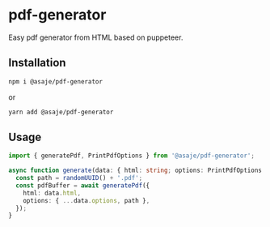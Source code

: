 # pdf-generator

Easy pdf generator from HTML based on puppeteer.

## Installation

```sh
npm i @asaje/pdf-generator
```

or

```sh
yarn add @asaje/pdf-generator
```

## Usage

```ts
import { generatePdf, PrintPdfOptions } from '@asaje/pdf-generator';

async function generate(data: { html: string; options: PrintPdfOptions }) {
  const path = randomUUID() + '.pdf';
  const pdfBuffer = await generatePdf({
    html: data.html,
    options: { ...data.options, path },
  });
}
```
